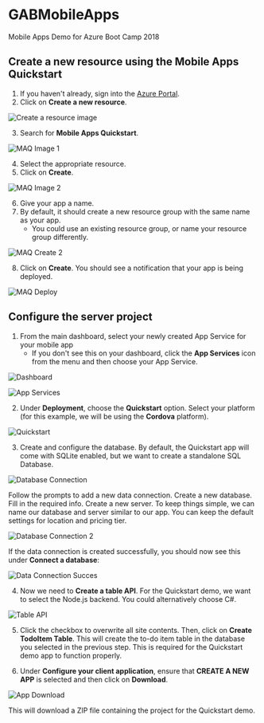# GABMobileApps
Mobile Apps Demo for Azure Boot Camp 2018

## Create a new resource using the Mobile Apps Quickstart 

1. If you haven't already, sign into the [Azure Portal](https://portal.azure.com).
2. Click on **Create a new resource**. 

![Create a resource image][CreateAResource]

[CreateAResource]: https://github.com/achance/GABMobileApps/blob/master/Screenshots/CreateAResource.PNG?raw=true "Create A Resource"

3. Search for **Mobile Apps Quickstart**.

![MAQ Image 1][MAQ1]

[MAQ1]: https://github.com/achance/GABMobileApps/blob/master/Screenshots/MAQ.PNG?raw=true "Search for Mobile Apps"

4. Select the appropriate resource.
5. Click on **Create**.

![MAQ Image 2][MAQCreate]

[MAQCreate]: https://github.com/achance/GABMobileApps/blob/master/Screenshots/MAQCreate.PNG?raw=true "Create Quickstart App"

6. Give your app a name.
7. By default, it should create a new resource group with the same name as your app. 
   * You could use an existing resource group, or name your resource group differently.

![MAQ Create 2][MAQCreate2]

[MAQCreate2]: https://github.com/achance/GABMobileApps/blob/master/Screenshots/MAQCreate2.PNG?raw=true "Create Quickstart App options"

8. Click on **Create**. You should see a notification that your app is being deployed.

![MAQ Deploy][MAQDeploy]

[MAQDeploy]: https://github.com/achance/GABMobileApps/blob/master/Screenshots/MAQDeploy.PNG?raw=true "Deploy App"

## Configure the server project ##

1. From the main dashboard, select your newly created App Service for your mobile app
   * If you don't see this on your dashboard, click the **App Services** icon from the menu
   and then choose your App Service. 
   
![Dashboard][Dashboard]

[Dashboard]: https://github.com/achance/GABMobileApps/blob/master/Screenshots/Dashboard.PNG?raw=true "Dashboard"

![App Services][AppServices]

[AppServices]: https://github.com/achance/GABMobileApps/blob/master/Screenshots/AppServices.PNG?raw=true "App Services"

2. Under **Deployment**, choose the **Quickstart** option. Select your platform (for this example, we will be using the **Cordova** platform).

![Quickstart][Quickstart]

[Quickstart]: https://github.com/achance/GABMobileApps/blob/master/Screenshots/Quickstart.PNG?raw=true "Quickstart"

3. Create and configure the database. By default, the Quickstart app will come with SQLite enabled, but we want to create a standalone SQL Database.

![Database Connection][DB1]

[DB1]: https://github.com/achance/GABMobileApps/blob/master/Screenshots/DB1.PNG?raw=true "Database Connection"

Follow the prompts to add a new data connection. Create a new database. Fill in the required info. Create a new server.
To keep things simple, we can name our database and server similar to our app. You can keep the default settings for location and pricing tier.

![Database Connection 2][DB2]

[DB2]: https://github.com/achance/GABMobileApps/blob/master/Screenshots/DB2.PNG?raw=true "Database Connection"

If the data connection is created successfully, you should now see this under **Connect a database**:

![Data Connection Succes][DCSuccess]

[DCSuccess]: https://github.com/achance/GABMobileApps/blob/master/Screenshots/DCSuccess.PNG?raw=true "Data Connection"

4. Now we need to **Create a table API**. For the Quickstart demo, we want to select the Node.js backend. You could alternatively choose C#.

![Table API][TableAPI]

[TableAPI]: https://github.com/achance/GABMobileApps/blob/master/Screenshots/TableAPI.PNG?raw=true "Table API"

5. Click the checkbox to overwrite all site contents. Then, click on **Create TodoItem Table**. 
This will create the to-do item table in the database you selected in the previous step. This is required for the Quickstart demo app to function properly.

6. Under **Configure your client application**, ensure that **CREATE A NEW APP** is selected and then click on **Download**. 

![App Download][AppDownload]

[AppDownload]: https://github.com/achance/GABMobileApps/blob/master/Screenshots/AppDownload.PNG?raw=true "App Download"

This will download a ZIP file containing the project for the Quickstart demo. 
